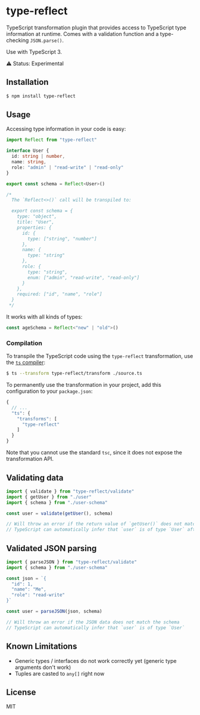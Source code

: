 # type-reflect

TypeScript transformation plugin that provides access to TypeScript type information at runtime. Comes with a validation function and a type-checking `JSON.parse()`.

Use with TypeScript 3.

⚠️ Status: Experimental


## Installation

```sh
$ npm install type-reflect
```


## Usage

Accessing type information in your code is easy:

```ts
import Reflect from "type-reflect"

interface User {
  id: string | number,
  name: string,
  role: "admin" | "read-write" | "read-only"
}

export const schema = Reflect<User>()

/*
  The `Reflect<>()` call will be transpiled to:

  export const schema = {
    type: "object",
    title: "User",
    properties: {
      id: {
        type: ["string", "number"]
      },
      name: {
        type: "string"
      },
      role: {
        type: "string",
        enum: ["admin", "read-write", "read-only"]
      }
    },
    required: ["id", "name", "role"]
  }
 */
```

It works with all kinds of types:

```ts
const ageSchema = Reflect<"new" | "old">()
```

### Compilation

To transpile the TypeScript code using the `type-reflect` transformation, use the [`ts` compiler](https://github.com/andywer/ts):

```sh
$ ts --transform type-reflect/transform ./source.ts
```

To permanently use the transformation in your project, add this configuration to your `package.json`:

```js
{
  // ...
  "ts": {
    "transforms": [
      "type-reflect"
    ]
  }
}
```

Note that you cannot use the standard `tsc`, since it does not expose the transformation API.


## Validating data

```ts
import { validate } from "type-reflect/validate"
import { getUser } from "./user"
import { schema } from "./user-schema"

const user = validate(getUser(), schema)

// Will throw an error if the return value of `getUser()` does not match the schema
// TypeScript can automatically infer that `user` is of type `User` after validation
```


## Validated JSON parsing

```ts
import { parseJSON } from "type-reflect/validate"
import { schema } from "./user-schema"

const json = `{
  "id": 1,
  "name": "Me",
  "role": "read-write"
}`

const user = parseJSON(json, schema)

// Will throw an error if the JSON data does not match the schema
// TypeScript can automatically infer that `user` is of type `User`
```

## Known Limitations

- Generic types / interfaces do not work correctly yet (generic type arguments don't work)
- Tuples are casted to `any[]` right now


## License

MIT
